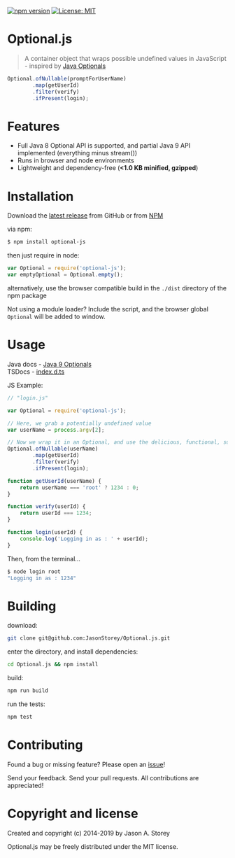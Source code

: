 [![npm version](https://badge.fury.io/js/optional-js.svg)](https://badge.fury.io/js/optional-js) [![License: MIT](https://img.shields.io/badge/License-MIT-yellow.svg)](https://opensource.org/licenses/MIT)

Optional.js
===========

> A container object that wraps possible undefined values in JavaScript - inspired by [Java Optionals](https://docs.oracle.com/javase/9/docs/api/java/util/Optional.html)

``` javascript
Optional.ofNullable(promptForUserName)
        .map(getUserId)
        .filter(verify)
        .ifPresent(login);
```

# Features

- Full Java 8 Optional API is supported, and partial Java 9 API implemented (everything minus stream())
- Runs in browser and node environments
- Lightweight and dependency-free (**<1.0 KB minified, gzipped**)

# Installation

Download the [latest release](https://github.com/JasonStorey/Optional.js/releases) from GitHub or from [NPM](https://www.npmjs.com/package/optional-js)

via npm:
``` bash
$ npm install optional-js
```

then just require in node:
``` javascript
var Optional = require('optional-js');
var emptyOptional = Optional.empty();
```

alternatively, use the browser compatible build in the `./dist` directory of the npm package

Not using a module loader? Include the script, and the browser global `Optional` will be added to window.

# Usage

Java docs - [Java 9 Optionals](https://docs.oracle.com/javase/9/docs/api/java/util/Optional.html)  
TSDocs - [index.d.ts](https://github.com/JasonStorey/Optional.js/blob/master/index.d.ts)

JS Example:
``` javascript
// "login.js"

var Optional = require('optional-js');

// Here, we grab a potentially undefined value
var userName = process.argv[2];

// Now we wrap it in an Optional, and use the delicious, functional, sugary sweet API
Optional.ofNullable(userName)
        .map(getUserId)
        .filter(verify)
        .ifPresent(login);

function getUserId(userName) {
    return userName === 'root' ? 1234 : 0;
}

function verify(userId) {
    return userId === 1234;
}

function login(userId) {
    console.log('Logging in as : ' + userId);
}

```
Then, from the terminal...
``` bash
$ node login root
"Logging in as : 1234"
````

# Building

download:
``` bash
git clone git@github.com:JasonStorey/Optional.js.git
```

enter the directory, and install dependencies:
```bash
cd Optional.js && npm install
```

build:
```bash
npm run build
```

run the tests:
```bash
npm test
```

# Contributing

Found a bug or missing feature? Please open an [issue](https://github.com/JasonStorey/Optional.js/issues)!

Send your feedback. Send your pull requests. All contributions are appreciated!

# Copyright and license

Created and copyright (c) 2014-2019 by Jason A. Storey

Optional.js may be freely distributed under the MIT license.
